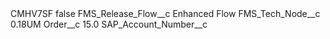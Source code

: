 <?xml version="1.0" encoding="UTF-8"?>
<CustomMetadata xmlns="http://soap.sforce.com/2006/04/metadata" xmlns:xsi="http://www.w3.org/2001/XMLSchema-instance" xmlns:xsd="http://www.w3.org/2001/XMLSchema">
    <label>CMHV7SF</label>
    <protected>false</protected>
    <values>
        <field>FMS_Release_Flow__c</field>
        <value xsi:type="xsd:string">Enhanced Flow</value>
    </values>
    <values>
        <field>FMS_Tech_Node__c</field>
        <value xsi:type="xsd:string">0.18UM</value>
    </values>
    <values>
        <field>Order__c</field>
        <value xsi:type="xsd:double">15.0</value>
    </values>
    <values>
        <field>SAP_Account_Number__c</field>
        <value xsi:nil="true"/>
    </values>
</CustomMetadata>
